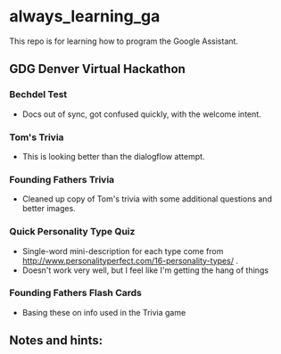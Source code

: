 # always_learning_ga

This repo is for learning how to program the Google Assistant.

## GDG Denver Virtual Hackathon

### Bechdel Test

- Docs out of sync, got confused quickly, with the welcome intent.

### Tom's Trivia

- This is looking better than the dialogflow attempt.

### Founding Fathers Trivia

- Cleaned up copy of Tom's trivia with some additional questions and better images.

### Quick Personality Type Quiz

- Single-word mini-description for each type come from http://www.personalityperfect.com/16-personality-types/ .
- Doesn't work very well, but I feel like I'm getting the hang of things

### Founding Fathers Flash Cards

- Basing these on info used in the Trivia game

## Notes and hints:

